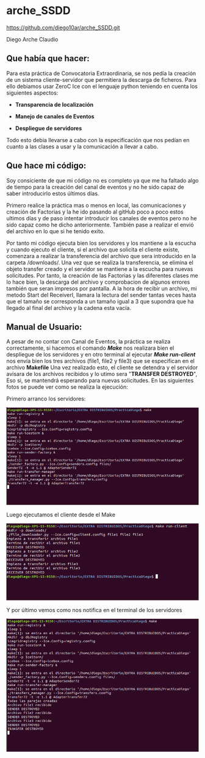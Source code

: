 # arche_SSDD

https://github.com/diego10ar/arche_SSDD.git

Diego Arche Claudio


## Que había que hacer:

Para esta práctica de Convocatoria Extraordinaria, se nos pedía la creación de un sistema cliente-servidor que permitiera la descarga de ficheros. Para ello debiamos usar ZeroC Ice con el lenguaje python teniendo en cuenta los siguientes aspectos:

  - **Transparencia de localización**

  - **Manejo de canales de Eventos**

  - **Despliegue de servidores**

Todo esto debia llevarse a cabo con la especificación que nos pedían en cuanto a las clases a usar y la comunicación a llevar a cabo.

## Que hace mi código:

Soy consiciente de que mi código no es completo ya que me ha faltado algo de tiempo para la creación del canal de eventos y no he sido capaz de saber introducirlo estos últimos días. 

Primero realice la práctica mas o menos en local, las comunicaciones y creación de Factorias y la he ido pasando al gitHub poco a poco estos ultimos días y de paso intentar introducir los canales de eventos pero no he sido capaz como he dicho anteriormente. También pase a realizar el envió del archivo en lo que si he tenido exito.

Por tanto mi código ejecuta bien los servidores y los mantiene a la escucha y cuando ejecuto el cliente, si el archivo que solicita el cliente existe, comenzara a realizar la transferencia del archivo que sera introducido en la carpeta /downloads/. Una vez que se realiza la transferencia, se elimina el objeto transfer creado y el servidor se mantiene a la escucha para nuevas solicitudes. Por tanto, la creación de las Factorias y las diferentes clases me lo hace bien, la descarga del archivo y comprobacion de algunos errores también que seran impresos por pantalla.
A la hora de recibir un archivo, mi metodo Start del ReceiverI, llamara la lectura del sender tantas veces hasta que el tamaño se corresponda a un tamaño igual a 3 que supondra que ha llegado al final del archivo y la cadena esta vacía.

## Manual de Usuario:

A pesar de no contar con Canal de Eventos, la práctica se realiza correctamente, si hacemos el comando **_Make_** nos realizara bien el despliegue de los servidores y en otro terminal al ejecutar **_Make run-client_** nos envía bien los tres archivos (file1, file2 y file3) que se especifican en el archivo **Makefile**
Una vez realizado esto, el cliente se detendra y el servidor avisara de los archivos recibidos y lo utimo sera "**TRANSFER DESTROYED**", Eso si, se mantendrá esperando para nuevas solicitudes.
En las siguientes fotos se puede ver como se realiza la ejecución:

Primero arranco los servidores:

 ![](memoria/make.png)
 
 
Luego ejecutamos el cliente desde el Make

 ![](memoria/run-client.png)
 
 
Y por último vemos como nos notifica en el terminal de los servidores

 ![](memoria/make2.png)
